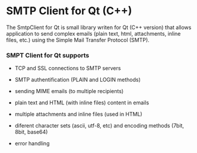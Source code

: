 SMTP Client for Qt (C++)
========================

The SmtpClient for Qt is small library writen for Qt (C++ version) that allows application to send complex emails (plain text, html, attachments, inline files, etc.) using the Simple Mail Transfer Protocol (SMTP).


### SMPT Client for Qt supports

- TCP and SSL connections to SMTP servers

- SMTP authentification (PLAIN and LOGIN methods)

- sending MIME emails (to multiple recipients)

- plain text and HTML (with inline files) content in emails

- multiple attachments and inline files (used in HTML)

- diferent character sets (ascii, utf-8, etc) and encoding methods (7bit, 8bit, base64)

- error handling
